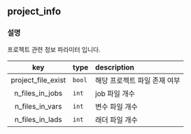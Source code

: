 ﻿## project_info

### 설명

프로젝트 관련 정보 파라미터 입니다.

|key|type|description|
|:---:|:---|:---|
|project_file_exist|`bool`|해당 프로젝트 파일 존재 여부|
|n_files_in_jobs|`int`|job 파일 개수|
|n_files_in_vars|`int`|변수 파일 개수|
|n_files_in_lads|`int`|래더 파일 개수|
